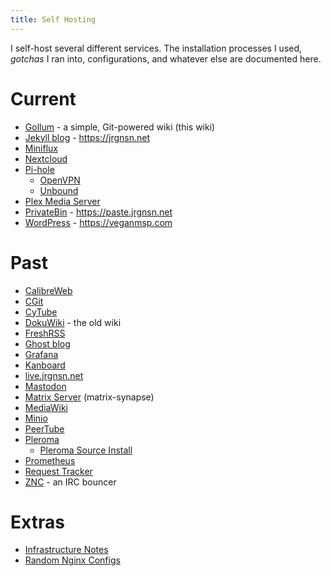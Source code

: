```yaml
---
title: Self Hosting
---
```


I self-host several different services. The installation processes I used, *gotchas* I ran into, configurations, and whatever else are documented here.

# Current

* [Gollum](/Self_Hosting/Gollum) - a simple, Git-powered wiki (this wiki)
* [Jekyll blog](/Self_Hosting/Jekyll_blog) - https://jrgnsn.net
* [Miniflux](/Self_Hosting/Miniflux)
* [Nextcloud](/Self_Hosting/Nextcloud)
* [Pi-hole](/Self_Hosting/Pi-hole)
  * [OpenVPN](/Self_Hosting/Pi-hole/OpenVPN)
  * [Unbound](/Self_Hosting/Pi-hole/Unbound)
* [Plex Media Server](/Self_Hosting/Plex_Media_Server)
* [PrivateBin](/Self_Hosting/PrivateBin) - https://paste.jrgnsn.net
* [WordPress](/Self_Hosting/WordPress) - https://veganmsp.com

# Past

* [CalibreWeb](/Self_Hosting/CalibreWeb)
* [CGit](/Self_Hosting/CGit)
* [CyTube](/Self_Hosting/CyTube)
* [DokuWiki](/Self_Hosting/DokuWiki) - the old wiki
* [FreshRSS](/Self_Hosting/FreshRSS)
* [Ghost blog](/Self_Hosting/Ghost_blog)
* [Grafana](/Self_Hosting/Grafana)
* [Kanboard](/Self_Hosting/KanBoard)
* [live.jrgnsn.net](/Self_Hosting/live_jrgnsn_net)
* [Mastodon](/Self_Hosting/Mastodon)
* [Matrix Server](/Self_Hosting/Matrix_Server) (matrix-synapse)
* [MediaWiki](/Self_Hosting/MediaWiki)
* [Minio](/Self_Hosting/Minio)
* [PeerTube](/Self_Hosting/PeerTube)
* [Pleroma](/Self_Hosting/Pleroma)
  * [Pleroma Source Install](/Self_Hosting/Pleroma_Source_Install)
* [Prometheus](/Self_Hosting/Prometheus)
* [Request Tracker](/Self_Hosting/Request_Tracker)
* [ZNC](/Self_Hosting/ZNC) - an IRC bouncer

# Extras

* [Infrastructure Notes](/Self_Hosting/Infrastructure_Notes)
* [Random Nginx Configs](/Self_Hosting/Random_Nginx_Configs)